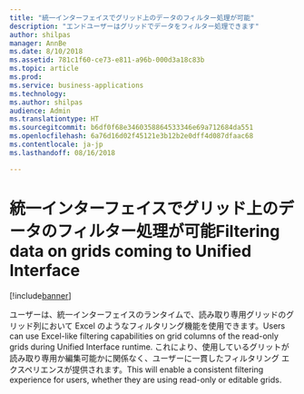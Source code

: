 ```yaml
---
title: "統一インターフェイスでグリッド上のデータのフィルター処理が可能"
description: "エンドユーザーはグリッドでデータをフィルター処理できます"
author: shilpas
manager: AnnBe
ms.date: 8/10/2018
ms.assetid: 781c1f60-ce73-e811-a96b-000d3a18c83b
ms.topic: article
ms.prod: 
ms.service: business-applications
ms.technology: 
ms.author: shilpas
audience: Admin
ms.translationtype: HT
ms.sourcegitcommit: b6df0f68e3460358864533346e69a712684da551
ms.openlocfilehash: 6a76d16d02f45121e3b12b2e0dff4d087dfaac68
ms.contentlocale: ja-jp
ms.lasthandoff: 08/16/2018

---
```

# <a name="filtering-data-on-grids-coming-to-unified-interface"></a><span data-ttu-id="be427-103">統一インターフェイスでグリッド上のデータのフィルター処理が可能</span><span class="sxs-lookup"><span data-stu-id="be427-103">Filtering data on grids coming to Unified Interface</span></span>


[!include[banner](../../includes/banner.md)]

<span data-ttu-id="be427-104">ユーザーは、統一インターフェイスのランタイムで、読み取り専用グリッドのグリッド列において Excel のようなフィルタリング機能を使用できます。</span><span class="sxs-lookup"><span data-stu-id="be427-104">Users can use Excel-like filtering capabilities on grid columns of the read-only grids during Unified Interface runtime.</span></span> <span data-ttu-id="be427-105">これにより、使用しているグリットが読み取り専用か編集可能かに関係なく、ユーザーに一貫したフィルタリング エクスペリエンスが提供されます。</span><span class="sxs-lookup"><span data-stu-id="be427-105">This will enable a consistent filtering experience for users, whether they are using read-only or editable grids.</span></span>

